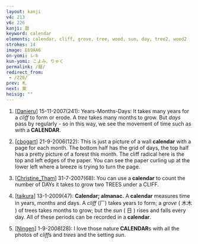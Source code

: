 ```yaml
---
layout: kanji
v4: 213
v6: 226
kanji: 暦
keyword: calendar
elements: calendar, cliff, grove, tree, wood, sun, day, tree2, wood2
strokes: 14
image: E69AA6
on-yomi: レキ
kun-yomi: こよみ、りゃく
permalink: /暦/
redirect_from:
 - /226/
prev: 札
next: 案
heisig: ""
---
```


1) [<a href="http://kanji.koohii.com/profile/Danieru">Danieru</a>] 15-11-2007(241): Years-Months-Days: It takes many years for a <em>cliff</em> to form or erode. A <em>tree</em> takes many months to grow. But <em>days</em> pass by regularly - so in this way, we see the movement of time such as with a<strong> CALENDAR</strong>.

2) [<a href="http://kanji.koohii.com/profile/cbogart">cbogart</a>] 21-9-2006(122): This is just a picture of a wall<strong> calendar</strong> with a page for each month. The bottom half has the grid of days, the top half has a pretty picture of a forest this month. The cliff radical here is the top and left edges of the paper. You can see the paper curling up at the lower left where a breeze is trying to turn the page.

3) [<a href="http://kanji.koohii.com/profile/Christine_Tham">Christine_Tham</a>] 31-7-2007(68): You can use a<strong> calendar</strong> to count the number of DAYs it takes to grow two TREES under a CLIFF.

4) [<a href="http://kanji.koohii.com/profile/taikura">taikura</a>] 13-1-2009(47): <strong>Calendar; almanac.</strong> A<strong> calendar</strong> measures time in years, months and days. A <em>cliff</em> (厂) takes years to form; a <em>grove</em> ( 木木 ) of trees takes months to grow; but the <em>sun</em> ( 日 ) rises and falls every day. All of these periods can be recorded in a<strong> calendar</strong>.

5) [<a href="http://kanji.koohii.com/profile/Ningen">Ningen</a>] 1-9-2008(28): I love those nature<strong> CALENDAR</strong>s with all the photos of <em>cliffs</em> and <em>trees</em> and the setting <em>sun</em>.

